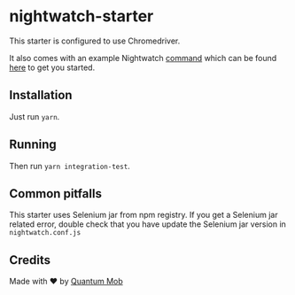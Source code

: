 # nightwatch-starter

This starter is configured to use Chromedriver.

It also comes with an example Nightwatch [command](http://nightwatchjs.org/guide#writing-custom-commands) which can be found [here](tests/commands/clickLinkContainingText.js) to get you started.

## Installation
Just run `yarn`.

## Running
Then run `yarn integration-test`.

## Common pitfalls
This starter uses Selenium jar from npm registry.
If you get a Selenium jar related error, double check that you have update the Selenium jar version in `nightwatch.conf.js`

## Credits
Made with :heart: by [Quantum Mob](https://qmo.io)
